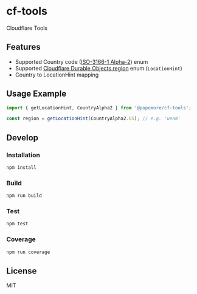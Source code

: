 # cf-tools

Cloudflare Tools

## Features

- Supported Country code ([ISO-3166-1 Alpha-2](https://www.iso.org/iso-3166-country-codes.html)) enum
- Supported [Cloudflare Durable Objects region](https://developers.cloudflare.com/durable-objects/reference/data-location/#supported-locations-1) enum (`LocationHint`)
- Country to LocationHint mapping

## Usage Example

```typescript
import { getLocationHint, CountryAlpha2 } from '@popomore/cf-tools';

const region = getLocationHint(CountryAlpha2.US); // e.g. 'wnam'
```

## Develop

### Installation

```bash
npm install
```

### Build

```bash
npm run build
```

### Test

```bash
npm test
```

### Coverage

```bash
npm run coverage
```

## License

MIT
